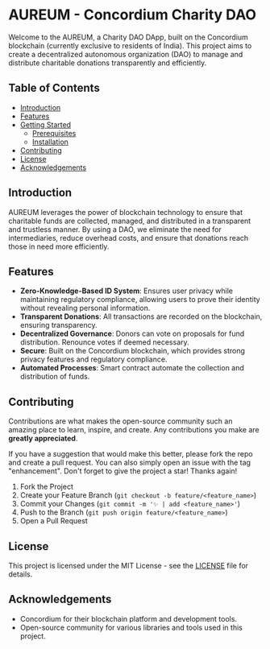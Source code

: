 # AUREUM - Concordium Charity DAO

Welcome to the AUREUM, a Charity DAO DApp, built on the Concordium blockchain (currently exclusive to residents of India). This project aims to create a decentralized autonomous organization (DAO) to manage and distribute charitable donations transparently and efficiently.

## Table of Contents

- [Introduction](#introduction)
- [Features](#features)
- [Getting Started](#getting-started)
  - [Prerequisites](#prerequisites)
  - [Installation](#installation)
- [Contributing](#contributing)
- [License](#license)
- [Acknowledgements](#acknowledgements)

## Introduction

AUREUM leverages the power of blockchain technology to ensure that charitable funds are collected, managed, and distributed in a transparent and trustless manner. By using a DAO, we eliminate the need for intermediaries, reduce overhead costs, and ensure that donations reach those in need more efficiently.

## Features

- **Zero-Knowledge-Based ID System**: Ensures user privacy while maintaining regulatory compliance, allowing users to prove their identity without revealing personal information.
- **Transparent Donations**: All transactions are recorded on the blockchain, ensuring transparency.
- **Decentralized Governance**: Donors can vote on proposals for fund distribution. Renounce votes if deemed necessary.
- **Secure**: Built on the Concordium blockchain, which provides strong privacy features and regulatory compliance.
- **Automated Processes**: Smart contract automate the collection and distribution of funds.

## Contributing

Contributions are what makes the open-source community such an amazing place to learn, inspire, and create. Any contributions you make are **greatly appreciated**.

If you have a suggestion that would make this better, please fork the repo and create a pull request. You can also simply open an issue with the tag "enhancement".
Don't forget to give the project a star! Thanks again!

1. Fork the Project
2. Create your Feature Branch (`git checkout -b feature/<feature_name>`)
3. Commit your Changes (`git commit -m '✨ | add <feature_name>'`)
4. Push to the Branch (`git push origin feature/<feature_name>`)
5. Open a Pull Request

## License

This project is licensed under the MIT License - see the [LICENSE](./LICENSE.md) file for details.

## Acknowledgements

- Concordium for their blockchain platform and development tools.
- Open-source community for various libraries and tools used in this project.
